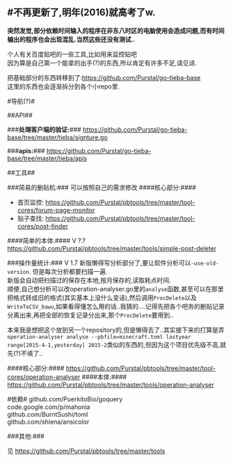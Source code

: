 #不再更新了,明年(2016)就高考了w.
---

**突然发觉,部分依赖时间输入的程序在非东八时区的电脑使用会造成问题,而有时间输出的程序也会出现混乱.当然这些还没有测试..**

个人有关百度贴吧的一些工具,比如用来监控贴吧<br/>
因为算是自己第一个能拿的出手(?)的东西,所以肯定有许多不足,请见谅.<br/>

把基础部分的东西转移到了:https://github.com/Purstal/go-tieba-base <br/>
这里的东西也会逐渐拆分到各个小repo里.

#导航(?)#

##API##

###**处理客户端的验证:**###
https://github.com/Purstal/go-tieba-base/tree/master/tieba/signture.go

###**apis:**###
https://github.com/Purstal/go-tieba-base/tree/master/tieba/apis


##工具##

###简易的删贴机:###
可以按照自己的需求修改
####核心部分:####
* 首页监控:
https://github.com/Purstal/pbtools/tree/master/tool-cores/forum-page-monitor
* 贴子查找:
https://github.com/Purstal/pbtools/tree/master/tool-cores/post-finder

####简单的本体:####
V ?.?
https://github.com/Purstal/pbtools/tree/master/tools/simple-post-deleter

###操作量统计:###
V 1.7
新版懒得写分析部分了,要让软件分析可以`-use-old-version`.
但是每次分析都要扫描一遍.<br/>
新版会自动把扫描过的保存在本地,按月保存的,读取耗点时间.<br/>
顺便,自己想分析可以改operation-analyser.go里的`analyse`函数,甚至可以在那里把格式转成旧的格式(其实基本上没什么变话),然后调用`ProcDelete`以及`WriteToCSV_bawu`,如果看得懂怎么用的话..我猜的....记得先把各个吧务的删贴记录分离出来,再把全部的恢复记录分出来,那个`ProcDelete`要用到..

本来我是想把这个放到另一个repository的,但是懒得去了..其实接下来的打算是弄`operation-analyser analyse --pbfile=minecraft.toml lastyear range[2015-4-1,yesterday] 2015-2`类似的东西的,但因为这个项目优先级不高,就先(?)不填了..

####核心部分:####
https://github.com/Purstal/pbtools/tree/master/tool-cores/operation-analyser
####本体:####
https://github.com/Purstal/pbtools/tree/master/tools/operation-analyser

#依赖#
github.com/PuerkitoBio/goquery<br/>
code.google.com/p/mahonia<br/>
github.com/BurntSushi/toml<br/>
github.com/shiena/ansicolor<br/>

###其他:###

见 https://github.com/Purstal/pbtools/tree/master/tools




<!--5YWU5a2Q5oiR5Zac5qyi5L2gIQ==-->